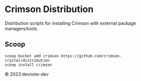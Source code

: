 # Crimson Distribution

Distribution scripts for installing Crimson with external package managers/tools.

<!--
## Chocolately

```
choco install crimson
```

## Homebrew

```
brew tap crimson-crystal/distribution
brew install crimson
```
-->

## Scoop

```
scoop bucket add crimson https://github.com/crimson-crystal/distribution
scoop install crimson
```

© 2023 devnote-dev
